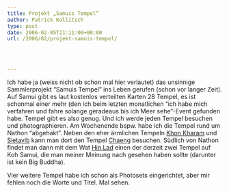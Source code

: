 ```yaml
---
title: Projekt „Samuis Tempel“
author: Patrick Kollitsch
type: post
date: 2006-02-05T21:11:00+00:00
url: /2006/02/projekt-samuis-tempel/




---
```

Ich habe ja (weiss nicht ob schon mal hier verlautet) das unsinnige Sammlerprojekt &#8220;Samuis Tempel&#8221; ins Leben gerufen (schon vor langer Zeit). Auf Samui gibt es laut kostenlos verteilten Karten 28 Tempel, es ist schonmal einer mehr (den ich beim letzten monatlichen &#8220;ich habe mich verfahren und fahre solange geradeaus bis ich Meer sehe&#8221;-Event gefunden habe. Tempel gibt es also genug. Und ich werde jeden Tempel besuchen und photographieren. Am Wochenende bspw. habe ich die Tempel rund um Nathon &#8220;abgehakt&#8221;. Neben den eher &auml;rmlichen Tempeln [Khon Kharam][1] und [Sietavib][2] kann man dort den Tempel [Chaeng][3] besuchen. S&uuml;dlich von Nathon findet man dann mit dem Wat [Hin Lad][4] einen der derzeit zwei Tempel auf Koh Samui, die man meiner Meinung nach gesehen haben sollte (darunter ist kein Big Buddha). 

Vier weitere Tempel habe ich schon als Photosets eingerichtet, aber mir fehlen noch die Worte und Titel. Mal sehen.

 [1]: http://www.flickr.com/photos/schreibblogade/sets/72057594059912723/
 [2]: http://www.flickr.com/photos/schreibblogade/sets/72057594059904367/
 [3]: http://www.flickr.com/photos/schreibblogade/sets/72057594059909803/
 [4]: http://www.flickr.com/photos/schreibblogade/sets/72057594059920652/